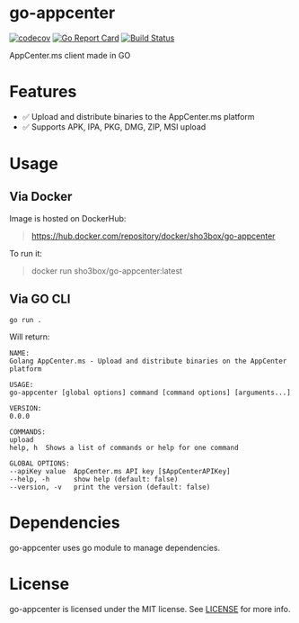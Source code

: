 # go-appcenter


[![codecov](https://codecov.io/gh/shoebox/go-appcenter/branch/master/graph/badge.svg)](https://codecov.io/gh/shoebox/go-appcenter)
[![Go Report Card](https://goreportcard.com/badge/github.com/shoebox/go-appcenter)](https://goreportcard.com/report/github.com/shoebox/go-appcenter)
[![Build
Status](https://travis-ci.org/shoebox/go-appcenter.svg)](https://travis-ci.org/shoebox/go-appcenter)

AppCenter.ms client made in GO

# Features

- ✅ Upload and distribute binaries to the AppCenter.ms platform
- ✅ Supports APK, IPA, PKG, DMG, ZIP, MSI upload

# Usage

## Via Docker

Image is hosted on DockerHub:
> https://hub.docker.com/repository/docker/sho3box/go-appcenter

To run it:

> docker run sho3box/go-appcenter:latest

## Via GO CLI

	go run .

Will return:

	NAME:
	Golang AppCenter.ms - Upload and distribute binaries on the AppCenter platform

	USAGE:
	go-appcenter [global options] command [command options] [arguments...]

	VERSION:
	0.0.0

	COMMANDS:
	upload
	help, h  Shows a list of commands or help for one command

	GLOBAL OPTIONS:
	--apiKey value  AppCenter.ms API key [$AppCenterAPIKey]
	--help, -h      show help (default: false)
	--version, -v   print the version (default: false)

# Dependencies

go-appcenter uses go module to manage dependencies.

# License

go-appcenter is licensed under the MIT license. See [LICENSE](LICENSE) for more info.
